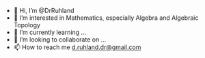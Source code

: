 - 👋 Hi, I’m @DrRuhland
- 👀 I’m interested in Mathematics, especially Algebra and Algebraic Topology
- 🌱 I’m currently learning ...
- 💞️ I’m looking to collaborate on ...
- 📫 How to reach me d.ruhland.dr@gmail.com

<!---
DrRuhland/DrRuhland is a ✨ special ✨ repository because its `README.md` (this file) appears on your GitHub profile.
You can click the Preview link to take a look at your changes.
--->
